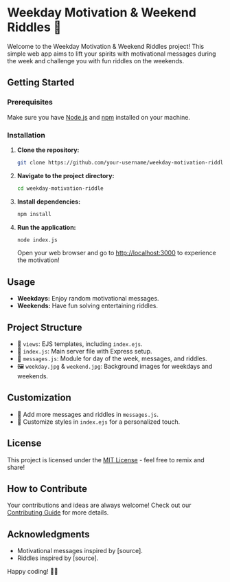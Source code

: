 # Weekday Motivation & Weekend Riddles 🚀

Welcome to the Weekday Motivation & Weekend Riddles project! This simple web app aims to lift your spirits with motivational messages during the week and challenge you with fun riddles on the weekends.

## Getting Started

### Prerequisites

Make sure you have [Node.js](https://nodejs.org/) and [npm](https://www.npmjs.com/) installed on your machine.

### Installation

1. **Clone the repository:**

    ```bash
    git clone https://github.com/your-username/weekday-motivation-riddle.git
    ```

2. **Navigate to the project directory:**

    ```bash
    cd weekday-motivation-riddle
    ```

3. **Install dependencies:**

    ```bash
    npm install
    ```

4. **Run the application:**

    ```bash
    node index.js
    ```

    Open your web browser and go to [http://localhost:3000](http://localhost:3000) to experience the motivation!

## Usage

- **Weekdays:** Enjoy random motivational messages.
- **Weekends:** Have fun solving entertaining riddles.

## Project Structure

- 📁 `views`: EJS templates, including `index.ejs`.
- 📄 `index.js`: Main server file with Express setup.
- 📄 `messages.js`: Module for day of the week, messages, and riddles.
- 🖼️ `weekday.jpg` & `weekend.jpg`: Background images for weekdays and weekends.

## Customization

- 📝 Add more messages and riddles in `messages.js`.
- 🎨 Customize styles in `index.ejs` for a personalized touch.

## License

This project is licensed under the [MIT License](LICENSE) - feel free to remix and share!

## How to Contribute

Your contributions and ideas are always welcome! Check out our [Contributing Guide](CONTRIBUTING.md) for more details.

## Acknowledgments

- Motivational messages inspired by [source].
- Riddles inspired by [source].

Happy coding! 🚀✨
